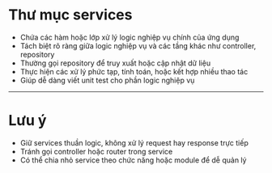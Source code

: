 # Thư mục services

- Chứa các hàm hoặc lớp xử lý logic nghiệp vụ chính của ứng dụng
- Tách biệt rõ ràng giữa logic nghiệp vụ và các tầng khác như controller, repository
- Thường gọi repository để truy xuất hoặc cập nhật dữ liệu
- Thực hiện các xử lý phức tạp, tính toán, hoặc kết hợp nhiều thao tác
- Giúp dễ dàng viết unit test cho phần logic nghiệp vụ

---

# Lưu ý

- Giữ services thuần logic, không xử lý request hay response trực tiếp
- Tránh gọi controller hoặc router trong service
- Có thể chia nhỏ service theo chức năng hoặc module để dễ quản lý
